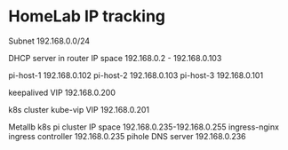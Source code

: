 # HomeLab IP tracking

Subnet
192.168.0.0/24

DHCP server in router IP space
192.168.0.2 - 192.168.0.103

pi-host-1   192.168.0.102
pi-host-2   192.168.0.103
pi-host-3   192.168.0.101

keepalived VIP
192.168.0.200

k8s cluster kube-vip VIP
192.168.0.201

Metallb k8s pi cluster IP space
192.168.0.235-192.168.0.255
    ingress-nginx ingress controller 192.168.0.235
    pihole DNS server 192.168.0.236
